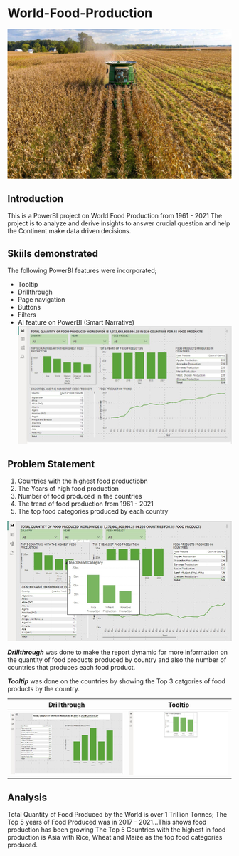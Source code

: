 # World-Food-Production
![](world_food.jpeg)

## Introduction
This is a PowerBI project on World Food Production from 1961 - 2021  The project is to analyze and derive insights to answer crucial  question and 
help the Continent make data driven decisions.

## Skiils demonstrated
The following PowerBI features were incorporated;

- Tooltip
- Drillthrough
- Page navigation
- Buttons
- Filters
- AI feature on PowerBI (Smart Narrative)
![](world_front.JPG)

## Problem Statement
1. Countries with the highest food productiobn
2. The Years of high food production
3. Number of food produced in the countries
4. The trend of food production from 1961 - 2021
5. The top food categories produced by each country

![](world_showtip.jpg)

**_Drillthrough_** was done to make the report dynamic for more information on the quantity of food products produced by country and also the 
number of countries that produces each food product.

**_Tooltip_** was done on the countries by showing the Top 3 catgories of food products by the country.



Drillthrough                             |        Tooltip
:---------------------------------------:|:----------------------------:
![](world_through.JPG)                   |   ![](world_tooltip.JPG)


## Analysis
Total Quantity of Food Produced by the World is over 1 Trillion Tonnes; 
The Top 5 years of Food Produced was in 2017 - 2021...This shows food production has been growing
The Top 5 Countries with the highest in food production is Asia with Rice, Wheat and Maize as the top food categories produced.
